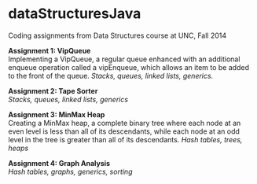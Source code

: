 # dataStructuresJava
Coding assignments from Data Structures course at UNC, Fall 2014

<b>Assignment 1: VipQueue </b> <br>
Implementing a VipQueue, a regular queue enhanced with an additional enqueue operation called a vipEnqueue, which allows an item to be added to the front of the queue. <em>Stacks, queues, linked lists, generics.</em>

<b>Assignment 2: Tape Sorter </b> <br>
<em>Stacks, queues, linked lists, generics</em>

<b>Assignment 3: MinMax Heap </b> <br>
Creating a MinMax heap, a complete binary tree where each node at an even level is less than all of its descendants, while each node at an odd level in the tree is greater than all of its descendants.
<em>Hash tables, trees, heaps</em>

<b>Assignment 4: Graph Analysis </b> <br>
<em>Hash tables, graphs, generics, sorting</em>
